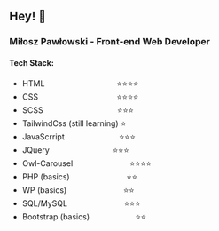 ## Hey! 👋

### Miłosz Pawłowski - Front-end Web Developer

#### Tech Stack:
- HTML &nbsp;&nbsp;&nbsp;&nbsp;&nbsp;&nbsp;&nbsp;&nbsp;&nbsp;&nbsp;&nbsp;&nbsp;&nbsp;&nbsp;&nbsp;&nbsp;&nbsp;&nbsp;&nbsp;&nbsp;&nbsp;&nbsp;&nbsp;&nbsp;&nbsp;&nbsp;&nbsp;&nbsp;&nbsp;&nbsp;&nbsp;&nbsp;⭐⭐⭐⭐
- CSS &nbsp;&nbsp;&nbsp;&nbsp;&nbsp;&nbsp;&nbsp;&nbsp;&nbsp;&nbsp;&nbsp;&nbsp;&nbsp;&nbsp;&nbsp;&nbsp;&nbsp;&nbsp;&nbsp;&nbsp;&nbsp;&nbsp;&nbsp;&nbsp;&nbsp;&nbsp;&nbsp;&nbsp;&nbsp;&nbsp;&nbsp;&nbsp;&nbsp;&nbsp; ⭐⭐⭐⭐
- SCSS &nbsp;&nbsp;&nbsp;&nbsp;&nbsp;&nbsp;&nbsp;&nbsp;&nbsp;&nbsp;&nbsp;&nbsp;&nbsp;&nbsp;&nbsp;&nbsp;&nbsp;&nbsp;&nbsp;&nbsp;&nbsp;&nbsp;&nbsp;&nbsp;&nbsp;&nbsp;&nbsp;&nbsp;&nbsp;&nbsp;&nbsp;&nbsp;&nbsp;⭐⭐⭐
- TailwindCss (still learning) ⭐
- JavaScrript &nbsp;&nbsp;&nbsp;&nbsp;&nbsp;&nbsp;&nbsp;&nbsp;&nbsp;&nbsp;&nbsp;&nbsp;&nbsp;&nbsp;&nbsp;&nbsp;&nbsp;&nbsp;&nbsp;&nbsp;&nbsp;&nbsp;&nbsp;                 ⭐⭐⭐
- JQuery &nbsp;&nbsp;&nbsp;&nbsp;&nbsp;&nbsp;&nbsp;&nbsp;&nbsp;&nbsp;&nbsp;&nbsp;&nbsp;&nbsp;&nbsp;&nbsp;&nbsp;&nbsp;&nbsp;&nbsp;&nbsp;&nbsp;&nbsp;&nbsp;&nbsp;&nbsp;&nbsp;                      ⭐⭐⭐
- Owl-Carousel &nbsp;&nbsp;&nbsp;&nbsp;&nbsp;&nbsp;&nbsp;&nbsp;&nbsp;&nbsp;&nbsp;&nbsp;&nbsp;&nbsp;&nbsp;&nbsp;&nbsp;&nbsp;&nbsp;&nbsp;&nbsp;&nbsp;&nbsp;&nbsp;                 ⭐⭐⭐⭐
- PHP (basics) &nbsp;&nbsp;&nbsp;&nbsp;&nbsp;&nbsp;&nbsp;&nbsp;&nbsp;&nbsp;&nbsp;&nbsp;&nbsp;&nbsp;&nbsp;&nbsp;&nbsp;&nbsp;&nbsp;&nbsp;&nbsp;&nbsp;&nbsp;&nbsp;                 ⭐⭐
- WP (basics) &nbsp;&nbsp;&nbsp;&nbsp;&nbsp;&nbsp;&nbsp;&nbsp;&nbsp;&nbsp;&nbsp;&nbsp;&nbsp;&nbsp;&nbsp;&nbsp;&nbsp;&nbsp;&nbsp;&nbsp;&nbsp;&nbsp;&nbsp;&nbsp;                 ⭐⭐
- SQL/MySQL &nbsp;&nbsp;&nbsp;&nbsp;&nbsp;&nbsp;&nbsp;&nbsp;&nbsp;&nbsp;&nbsp;&nbsp;&nbsp;&nbsp;&nbsp;&nbsp;&nbsp;&nbsp;&nbsp;&nbsp;&nbsp;&nbsp;&nbsp;&nbsp;                    ⭐⭐⭐
- Bootstrap (basics) &nbsp;&nbsp;&nbsp;&nbsp;&nbsp;&nbsp;&nbsp;&nbsp;&nbsp;&nbsp;&nbsp;&nbsp;&nbsp;&nbsp;&nbsp;&nbsp;&nbsp;&nbsp;&nbsp;          ⭐⭐
